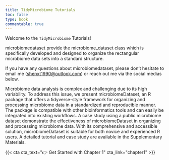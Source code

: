```yaml
---
title: TidyMicrobiome Tutorials
toc: false
type: book
commentable: true
---
```


Welcome to the `TidyMicrobiome` Tutorials!

microbiomedataset provide the microbiome_dataset class which is specifically developed and designed to organize the rectangular microbiome data sets into a standard structure.

If you have any questions about microbiomedataset, please don’t hesitate to email me (shenxt1990@outlook.com) or reach out me via the social medias below.

Microbiome data analysis is complex and challenging due to its high variability. To address this issue, we present microbiomeDataset, an R package that offers a tidyverse-style framework for organizing and processing microbiome data in a standardized and reproducible manner. The package is compatible with other bioinformatics tools and can easily be integrated into existing workflows. A case study using a public microbiome dataset demonstrate the effectiveness of microbiomeDataset in organizing and processing microbiome data. With its comprehensive and accessible solution, microbiomeDataset is suitable for both novice and experienced R users. A detailed tutorial and case study are available in the Supplementary Materials.

{{< cta cta_text="👉 Get Started with Chapter 1" cta_link="chapter1" >}}
